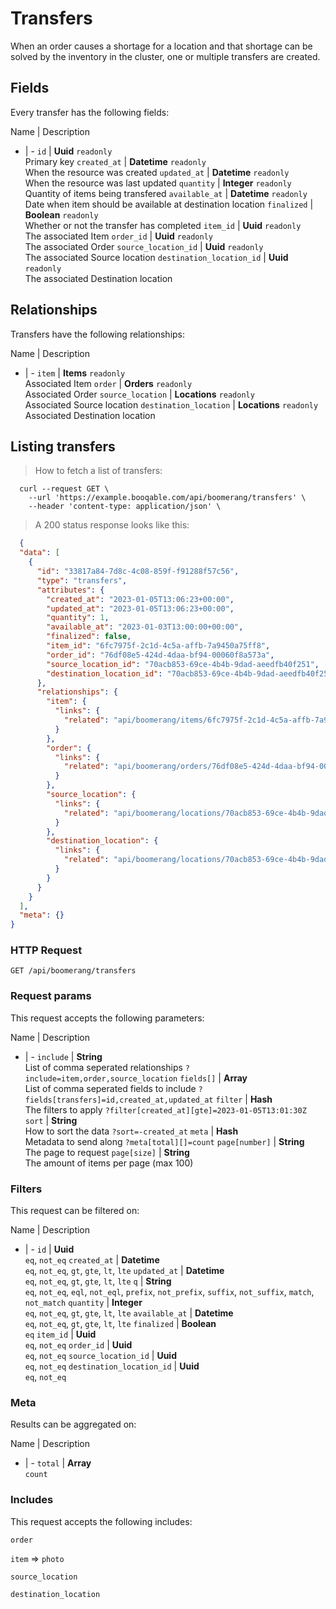 # Transfers

When an order causes a shortage for a location and that shortage can be solved by the inventory in the cluster, one or multiple transfers are created.

## Fields
Every transfer has the following fields:

Name | Description
- | -
`id` | **Uuid** `readonly`<br>Primary key
`created_at` | **Datetime** `readonly`<br>When the resource was created
`updated_at` | **Datetime** `readonly`<br>When the resource was last updated
`quantity` | **Integer** `readonly`<br>Quantity of items being transfered
`available_at` | **Datetime** `readonly`<br>Date when item should be available at destination location
`finalized` | **Boolean** `readonly`<br>Whether or not the transfer has completed
`item_id` | **Uuid** `readonly`<br>The associated Item
`order_id` | **Uuid** `readonly`<br>The associated Order
`source_location_id` | **Uuid** `readonly`<br>The associated Source location
`destination_location_id` | **Uuid** `readonly`<br>The associated Destination location


## Relationships
Transfers have the following relationships:

Name | Description
- | -
`item` | **Items** `readonly`<br>Associated Item
`order` | **Orders** `readonly`<br>Associated Order
`source_location` | **Locations** `readonly`<br>Associated Source location
`destination_location` | **Locations** `readonly`<br>Associated Destination location


## Listing transfers



> How to fetch a list of transfers:

```shell
  curl --request GET \
    --url 'https://example.booqable.com/api/boomerang/transfers' \
    --header 'content-type: application/json' \
```

> A 200 status response looks like this:

```json
  {
  "data": [
    {
      "id": "33817a84-7d8c-4c08-859f-f91288f57c56",
      "type": "transfers",
      "attributes": {
        "created_at": "2023-01-05T13:06:23+00:00",
        "updated_at": "2023-01-05T13:06:23+00:00",
        "quantity": 1,
        "available_at": "2023-01-03T13:00:00+00:00",
        "finalized": false,
        "item_id": "6fc7975f-2c1d-4c5a-affb-7a9450a75ff8",
        "order_id": "76df08e5-424d-4daa-bf94-00060f8a573a",
        "source_location_id": "70acb853-69ce-4b4b-9dad-aeedfb40f251",
        "destination_location_id": "70acb853-69ce-4b4b-9dad-aeedfb40f251"
      },
      "relationships": {
        "item": {
          "links": {
            "related": "api/boomerang/items/6fc7975f-2c1d-4c5a-affb-7a9450a75ff8"
          }
        },
        "order": {
          "links": {
            "related": "api/boomerang/orders/76df08e5-424d-4daa-bf94-00060f8a573a"
          }
        },
        "source_location": {
          "links": {
            "related": "api/boomerang/locations/70acb853-69ce-4b4b-9dad-aeedfb40f251"
          }
        },
        "destination_location": {
          "links": {
            "related": "api/boomerang/locations/70acb853-69ce-4b4b-9dad-aeedfb40f251"
          }
        }
      }
    }
  ],
  "meta": {}
}
```

### HTTP Request

`GET /api/boomerang/transfers`

### Request params

This request accepts the following parameters:

Name | Description
- | -
`include` | **String** <br>List of comma seperated relationships `?include=item,order,source_location`
`fields[]` | **Array** <br>List of comma seperated fields to include `?fields[transfers]=id,created_at,updated_at`
`filter` | **Hash** <br>The filters to apply `?filter[created_at][gte]=2023-01-05T13:01:30Z`
`sort` | **String** <br>How to sort the data `?sort=-created_at`
`meta` | **Hash** <br>Metadata to send along `?meta[total][]=count`
`page[number]` | **String** <br>The page to request
`page[size]` | **String** <br>The amount of items per page (max 100)


### Filters

This request can be filtered on:

Name | Description
- | -
`id` | **Uuid** <br>`eq`, `not_eq`
`created_at` | **Datetime** <br>`eq`, `not_eq`, `gt`, `gte`, `lt`, `lte`
`updated_at` | **Datetime** <br>`eq`, `not_eq`, `gt`, `gte`, `lt`, `lte`
`q` | **String** <br>`eq`, `not_eq`, `eql`, `not_eql`, `prefix`, `not_prefix`, `suffix`, `not_suffix`, `match`, `not_match`
`quantity` | **Integer** <br>`eq`, `not_eq`, `gt`, `gte`, `lt`, `lte`
`available_at` | **Datetime** <br>`eq`, `not_eq`, `gt`, `gte`, `lt`, `lte`
`finalized` | **Boolean** <br>`eq`
`item_id` | **Uuid** <br>`eq`, `not_eq`
`order_id` | **Uuid** <br>`eq`, `not_eq`
`source_location_id` | **Uuid** <br>`eq`, `not_eq`
`destination_location_id` | **Uuid** <br>`eq`, `not_eq`


### Meta

Results can be aggregated on:

Name | Description
- | -
`total` | **Array** <br>`count`


### Includes

This request accepts the following includes:

`order`


`item` => 
`photo`




`source_location`


`destination_location`





